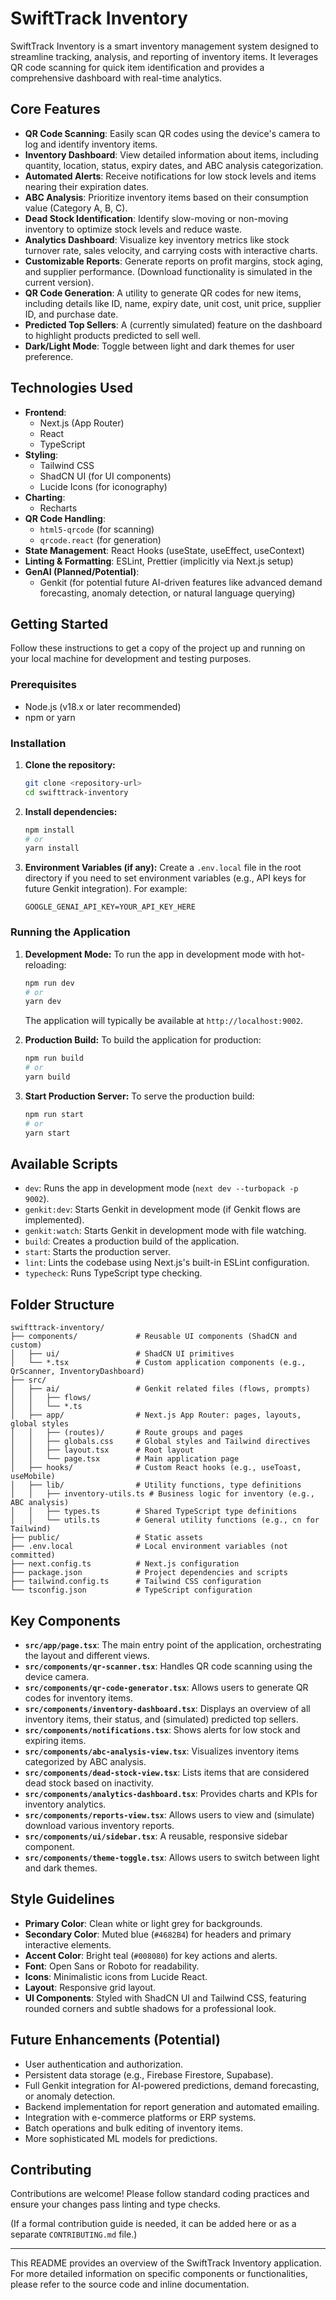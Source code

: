 
# SwiftTrack Inventory

SwiftTrack Inventory is a smart inventory management system designed to streamline tracking, analysis, and reporting of inventory items. It leverages QR code scanning for quick item identification and provides a comprehensive dashboard with real-time analytics.

## Core Features

-   **QR Code Scanning**: Easily scan QR codes using the device's camera to log and identify inventory items.
-   **Inventory Dashboard**: View detailed information about items, including quantity, location, status, expiry dates, and ABC analysis categorization.
-   **Automated Alerts**: Receive notifications for low stock levels and items nearing their expiration dates.
-   **ABC Analysis**: Prioritize inventory items based on their consumption value (Category A, B, C).
-   **Dead Stock Identification**: Identify slow-moving or non-moving inventory to optimize stock levels and reduce waste.
-   **Analytics Dashboard**: Visualize key inventory metrics like stock turnover rate, sales velocity, and carrying costs with interactive charts.
-   **Customizable Reports**: Generate reports on profit margins, stock aging, and supplier performance. (Download functionality is simulated in the current version).
-   **QR Code Generation**: A utility to generate QR codes for new items, including details like ID, name, expiry date, unit cost, unit price, supplier ID, and purchase date.
-   **Predicted Top Sellers**: A (currently simulated) feature on the dashboard to highlight products predicted to sell well.
-   **Dark/Light Mode**: Toggle between light and dark themes for user preference.

## Technologies Used

-   **Frontend**:
    -   Next.js (App Router)
    -   React
    -   TypeScript
-   **Styling**:
    -   Tailwind CSS
    -   ShadCN UI (for UI components)
    -   Lucide Icons (for iconography)
-   **Charting**:
    -   Recharts
-   **QR Code Handling**:
    -   `html5-qrcode` (for scanning)
    -   `qrcode.react` (for generation)
-   **State Management**: React Hooks (useState, useEffect, useContext)
-   **Linting & Formatting**: ESLint, Prettier (implicitly via Next.js setup)
-   **GenAI (Planned/Potential)**:
    -   Genkit (for potential future AI-driven features like advanced demand forecasting, anomaly detection, or natural language querying)

## Getting Started

Follow these instructions to get a copy of the project up and running on your local machine for development and testing purposes.

### Prerequisites

-   Node.js (v18.x or later recommended)
-   npm or yarn

### Installation

1.  **Clone the repository:**
    ```bash
    git clone <repository-url>
    cd swifttrack-inventory
    ```

2.  **Install dependencies:**
    ```bash
    npm install
    # or
    yarn install
    ```

3.  **Environment Variables (if any):**
    Create a `.env.local` file in the root directory if you need to set environment variables (e.g., API keys for future Genkit integration). For example:
    ```
    GOOGLE_GENAI_API_KEY=YOUR_API_KEY_HERE
    ```

### Running the Application

1.  **Development Mode:**
    To run the app in development mode with hot-reloading:
    ```bash
    npm run dev
    # or
    yarn dev
    ```
    The application will typically be available at `http://localhost:9002`.

2.  **Production Build:**
    To build the application for production:
    ```bash
    npm run build
    # or
    yarn build
    ```

3.  **Start Production Server:**
    To serve the production build:
    ```bash
    npm run start
    # or
    yarn start
    ```

## Available Scripts

-   `dev`: Runs the app in development mode (`next dev --turbopack -p 9002`).
-   `genkit:dev`: Starts Genkit in development mode (if Genkit flows are implemented).
-   `genkit:watch`: Starts Genkit in development mode with file watching.
-   `build`: Creates a production build of the application.
-   `start`: Starts the production server.
-   `lint`: Lints the codebase using Next.js's built-in ESLint configuration.
-   `typecheck`: Runs TypeScript type checking.

## Folder Structure

```
swifttrack-inventory/
├── components/             # Reusable UI components (ShadCN and custom)
│   ├── ui/                 # ShadCN UI primitives
│   └── *.tsx               # Custom application components (e.g., QrScanner, InventoryDashboard)
├── src/
│   ├── ai/                 # Genkit related files (flows, prompts)
│   │   ├── flows/
│   │   └── *.ts
│   ├── app/                # Next.js App Router: pages, layouts, global styles
│   │   ├── (routes)/       # Route groups and pages
│   │   ├── globals.css     # Global styles and Tailwind directives
│   │   ├── layout.tsx      # Root layout
│   │   └── page.tsx        # Main application page
│   ├── hooks/              # Custom React hooks (e.g., useToast, useMobile)
│   ├── lib/                # Utility functions, type definitions
│   │   ├── inventory-utils.ts # Business logic for inventory (e.g., ABC analysis)
│   │   ├── types.ts        # Shared TypeScript type definitions
│   │   └── utils.ts        # General utility functions (e.g., cn for Tailwind)
├── public/                 # Static assets
├── .env.local              # Local environment variables (not committed)
├── next.config.ts          # Next.js configuration
├── package.json            # Project dependencies and scripts
├── tailwind.config.ts      # Tailwind CSS configuration
└── tsconfig.json           # TypeScript configuration
```

## Key Components

-   **`src/app/page.tsx`**: The main entry point of the application, orchestrating the layout and different views.
-   **`src/components/qr-scanner.tsx`**: Handles QR code scanning using the device camera.
-   **`src/components/qr-code-generator.tsx`**: Allows users to generate QR codes for inventory items.
-   **`src/components/inventory-dashboard.tsx`**: Displays an overview of all inventory items, their status, and (simulated) predicted top sellers.
-   **`src/components/notifications.tsx`**: Shows alerts for low stock and expiring items.
-   **`src/components/abc-analysis-view.tsx`**: Visualizes inventory items categorized by ABC analysis.
-   **`src/components/dead-stock-view.tsx`**: Lists items that are considered dead stock based on inactivity.
-   **`src/components/analytics-dashboard.tsx`**: Provides charts and KPIs for inventory analytics.
-   **`src/components/reports-view.tsx`**: Allows users to view and (simulate) download various inventory reports.
-   **`src/components/ui/sidebar.tsx`**: A reusable, responsive sidebar component.
-   **`src/components/theme-toggle.tsx`**: Allows users to switch between light and dark themes.

## Style Guidelines

-   **Primary Color**: Clean white or light grey for backgrounds.
-   **Secondary Color**: Muted blue (`#4682B4`) for headers and primary interactive elements.
-   **Accent Color**: Bright teal (`#008080`) for key actions and alerts.
-   **Font**: Open Sans or Roboto for readability.
-   **Icons**: Minimalistic icons from Lucide React.
-   **Layout**: Responsive grid layout.
-   **UI Components**: Styled with ShadCN UI and Tailwind CSS, featuring rounded corners and subtle shadows for a professional look.

## Future Enhancements (Potential)

-   User authentication and authorization.
-   Persistent data storage (e.g., Firebase Firestore, Supabase).
-   Full Genkit integration for AI-powered predictions, demand forecasting, or anomaly detection.
-   Backend implementation for report generation and automated emailing.
-   Integration with e-commerce platforms or ERP systems.
-   Batch operations and bulk editing of inventory items.
-   More sophisticated ML models for predictions.

## Contributing

Contributions are welcome! Please follow standard coding practices and ensure your changes pass linting and type checks.

(If a formal contribution guide is needed, it can be added here or as a separate `CONTRIBUTING.md` file.)

---

This README provides an overview of the SwiftTrack Inventory application. For more detailed information on specific components or functionalities, please refer to the source code and inline documentation.
